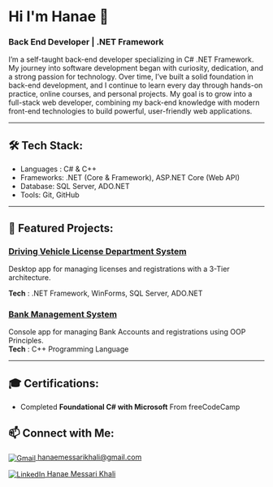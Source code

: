 # Hi I'm Hanae 👋

### Back End Developer | .NET Framework

I’m a self-taught back-end developer specializing in C#  .NET Framework. My journey into software development  began with curiosity, dedication, and a strong passion for technology.
Over time, I’ve built a solid foundation in back-end development, and I continue to learn every day through hands-on practice, online courses, and personal projects. My goal is to grow into a full-stack web developer, combining my back-end knowledge with modern front-end technologies to build powerful, user-friendly web applications.
***
## 🛠️ Tech Stack:

- Languages : C# & C++
- Frameworks: .NET (Core & Framework), ASP.NET Core (Web API)
- Database: SQL Server, ADO.NET
- Tools: Git, GitHub
***
## 🌟 Featured Projects:

### [Driving Vehicle License Department System](https://github.com/hanae-mk/DVLD_Project)  

Desktop app for managing licenses and registrations with a 3-Tier architecture.

**Tech** : .NET Framework, WinForms, SQL Server, ADO.NET

### [Bank Management System](https://github.com/hanae-mk/Bank-Management-System)

Console app for managing Bank Accounts and registrations using OOP Principles.  
**Tech** : C++ Programming Language
***

## 🎓 Certifications:
- Completed **Foundational C# with Microsoft** From freeCodeCamp

## 📫 Connect with Me:

[<img src="https://img.icons8.com/color/20/000000/gmail-new.png" alt="Gmail" style="vertical-align:middle;"/> hanaemessarikhali@gmail.com](mailto:hanaemessarikhali@gmail.com)

[<img src="https://img.icons8.com/color/20/000000/linkedin.png" alt="LinkedIn" style="vertical-align:middle;"/> Hanae Messari Khali](https://www.linkedin.com/in/hanae-mk)
